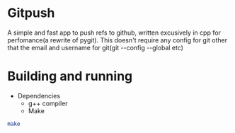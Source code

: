 # Gitpush
A simple and fast app to push refs to github, written excusively in cpp for perfomance(a rewrite of pygit). 
This doesn't require any config for git other that the email and username for git(git --config --global etc)

# Building and running
- Dependencies
  - g++ compiler
  - Make 
  
```bash
make 
```

 
